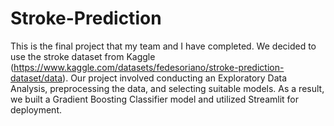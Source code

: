 # Stroke-Prediction
This is the final project that my team and I have completed. We decided to use the stroke dataset from Kaggle (https://www.kaggle.com/datasets/fedesoriano/stroke-prediction-dataset/data). Our project involved conducting an Exploratory Data Analysis, preprocessing the data, and selecting suitable models. As a result, we built a Gradient Boosting Classifier model and utilized Streamlit for deployment.
